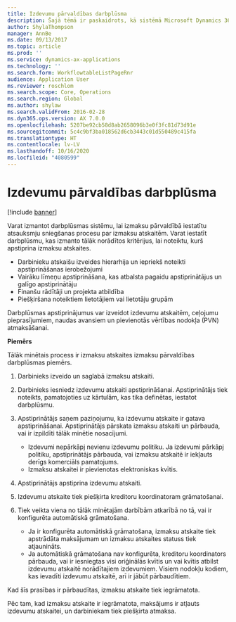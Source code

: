 ```yaml
---
title: Izdevumu pārvaldības darbplūsma
description: Šajā tēmā ir paskaidrots, kā sistēmā Microsoft Dynamics 365 Finance izmantot darbplūsmas sistēmu, lai izmaksu pārvaldībā iestatītu atsauksmju sniegšanas procesu par izmaksu atskaitēm.
author: ShylaThompson
manager: AnnBe
ms.date: 09/13/2017
ms.topic: article
ms.prod: ''
ms.service: dynamics-ax-applications
ms.technology: ''
ms.search.form: WorkflowtableListPageRnr
audience: Application User
ms.reviewer: roschlom
ms.search.scope: Core, Operations
ms.search.region: Global
ms.author: shylaw
ms.search.validFrom: 2016-02-28
ms.dyn365.ops.version: AX 7.0.0
ms.openlocfilehash: 5207be92cb58d8ab2658096b3e0f3fc81d73d91e
ms.sourcegitcommit: 5c4c9bf3ba018562d6cb3443c01d550489c415fa
ms.translationtype: HT
ms.contentlocale: lv-LV
ms.lasthandoff: 10/16/2020
ms.locfileid: "4080599"
---
```

# <a name="expense-management-workflow"></a>Izdevumu pārvaldības darbplūsma

[!include [banner](../includes/banner.md)]

Varat izmantot darbplūsmas sistēmu, lai izmaksu pārvaldībā iestatītu atsauksmju sniegšanas procesu par izmaksu atskaitēm. Varat iestatīt darbplūsmu, kas izmanto tālāk norādītos kritērijus, lai noteiktu, kurš apstiprina izmaksu atskaites.

- Darbinieku atskaišu izveides hierarhija un iepriekš noteikti apstiprināšanas ierobežojumi
- Vairāku līmeņu apstiprināšana, kas atbalsta pagaidu apstiprinātājus un galīgo apstiprinātāju
- Finanšu rādītāji un projekta atbildība
- Piešķiršana noteiktiem lietotājiem vai lietotāju grupām

Darbplūsmas apstiprinājumus var izveidot izdevumu atskaitēm, ceļojumu pieprasījumiem, naudas avansiem un pievienotās vērtības nodokļa (PVN) atmaksāšanai.

**Piemērs**

Tālāk minētais process ir izmaksu atskaites izmaksu pārvaldības darbplūsmas piemērs.

1. Darbinieks izveido un saglabā izmaksu atskaiti.
2. Darbinieks iesniedz izdevumu atskaiti apstiprināšanai. Apstiprinātājs tiek noteikts, pamatojoties uz kārtulām, kas tika definētas, iestatot darbplūsmu.
3. Apstiprinātājs saņem paziņojumu, ka izdevumu atskaite ir gatava apstiprināšanai. Apstiprinātājs pārskata izmaksu atskaiti un pārbauda, vai ir izpildīti tālāk minētie nosacījumi.

    - Izdevumi nepārkāpj nevienu izdevumu politiku. Ja izdevumi pārkāpj politiku, apstiprinātājs pārbauda, vai izmaksu atskaitē ir iekļauts derīgs komerciāls pamatojums.
    - Izmaksu atskaitei ir pievienotas elektroniskas kvītis.

4. Apstiprinātājs apstiprina izdevumu atskaiti.
5. Izdevumu atskaite tiek piešķirta kreditoru koordinatoram grāmatošanai.
6. Tiek veikta viena no tālāk minētajām darbībām atkarībā no tā, vai ir konfigurēta automātiskā grāmatošana.

    - Ja ir konfigurēta automātiskā grāmatošana, izmaksu atskaite tiek apstrādāta maksājumam un izmaksu atskaites statuss tiek atjaunināts.
    - Ja automātiskā grāmatošana nav konfigurēta, kreditoru koordinators pārbauda, vai ir iesniegtas visi oriģinālās kvītis un vai kvītis atbilst izdevumu atskaitē norādītajiem izdevumiem. Visiem nodokļu kodiem, kas ievadīti izdevumu atskaitē, arī ir jābūt pārbaudītiem.

Kad šīs prasības ir pārbaudītas, izmaksu atskaite tiek iegrāmatota.

Pēc tam, kad izmaksu atskaite ir iegrāmatota, maksājums ir atļauts izdevumu atskaitei, un darbiniekam tiek piešķirta atmaksa.

